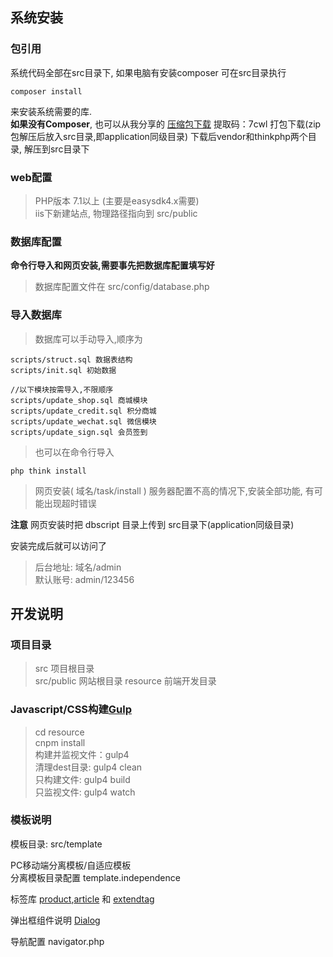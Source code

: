 ## 系统安装

### 包引用
系统代码全部在src目录下, 如果电脑有安装composer  可在src目录执行
```shell
composer install
```
来安装系统需要的库.<br />
**如果没有Composer**, 也可以从我分享的 [压缩包下载](https://pan.baidu.com/s/1i5l0qblUhhendpIhOqu4Iw) 提取码：7cwl
打包下载(zip包解压后放入src目录,即application同级目录)
下载后vendor和thinkphp两个目录, 解压到src目录下

### web配置

> PHP版本 7.1以上 (主要是easysdk4.x需要)<br />
iis下新建站点, 物理路径指向到  src/public 

### 数据库配置

**命令行导入和网页安装,需要事先把数据库配置填写好**
> 数据库配置文件在 src/config/database.php

### 导入数据库

> 数据库可以手动导入,顺序为<br />
```shell
scripts/struct.sql 数据表结构
scripts/init.sql 初始数据

//以下模块按需导入,不限顺序
scripts/update_shop.sql 商城模块
scripts/update_credit.sql 积分商城
scripts/update_wechat.sql 微信模块
scripts/update_sign.sql 会员签到
```

> 也可以在命令行导入
```shell
php think install
```

> 网页安装( 域名/task/install ) 服务器配置不高的情况下,安装全部功能, 有可能出现超时错误

**注意** 网页安装时把 dbscript 目录上传到 src目录下(application同级目录)

安装完成后就可以访问了
> 后台地址: 域名/admin<br />
> 默认账号: admin/123456


## 开发说明

### 项目目录

>src 项目根目录<br />
src/public 网站根目录
resource 前端开发目录

### Javascript/CSS构建[Gulp](https://www.gulpjs.com.cn/)

>cd resource<br />
cnpm install<br />
构建并监视文件：gulp4<br />
清理dest目录: gulp4 clean<br />
只构建文件: gulp4 build<br />
只监视文件: gulp4 watch


### 模板说明

模板目录: src/template

PC移动端分离模板/自适应模板<br />
分离模板目录配置 template.independence

标签库 [product](TAGLIB.md#product),[article](TAGLIB.md#article) 和 [extendtag](TAGLIB.md#extendtag)

弹出框组件说明 [Dialog](DIALOG.md)

导航配置 navigator.php
